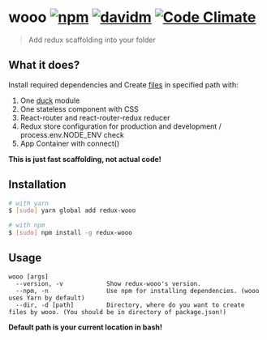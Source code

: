 # wooo [![npm](https://img.shields.io/npm/v/redux-wooo.svg)]() [![davidm](https://david-dm.org/kocisov/wooo.svg)]() [![Code Climate](https://codeclimate.com/github/Kocisov/wooo/badges/gpa.svg)](https://codeclimate.com/github/Kocisov/wooo)
> Add redux scaffolding into your folder

## What it does?
Install required dependencies and Create [files](https://github.com/Kocisov/wooo/tree/master/files) in specified path with:
  1. One [duck](https://github.com/erikras/ducks-modular-redux) module
  2. One stateless component with CSS
  3. React-router and react-router-redux reducer
  4. Redux store configuration for production and development / process.env.NODE_ENV check
  5. App Container with connect()

**This is just fast scaffolding, not actual code!**

## Installation
```bash
# with yarn
$ [sudo] yarn global add redux-wooo

# with npm
$ [sudo] npm install -g redux-wooo
```

## Usage
```
wooo [args]
  --version, -v            Show redux-wooo's version.
  --npm, -n                Use npm for installing dependencies. (wooo uses Yarn by default)
  --dir, -d [path]         Directory, where do you want to create files by wooo. (You should be in directory of package.json!)
```

**Default path is your current location in bash!**
